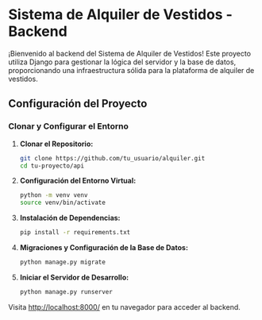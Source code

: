 # Sistema de Alquiler de Vestidos - Backend

¡Bienvenido al backend del Sistema de Alquiler de Vestidos! Este proyecto utiliza Django para gestionar la lógica del servidor y la base de datos, proporcionando una infraestructura sólida para la plataforma de alquiler de vestidos.

## Configuración del Proyecto

### Clonar y Configurar el Entorno

1. **Clonar el Repositorio:**
   ```bash
   git clone https://github.com/tu_usuario/alquiler.git
   cd tu-proyecto/api
   ```

2. **Configuración del Entorno Virtual:**
   ```bash
   python -m venv venv
   source venv/bin/activate
   ```

3. **Instalación de Dependencias:**
   ```bash
   pip install -r requirements.txt
   ```

4. **Migraciones y Configuración de la Base de Datos:**
   ```bash
   python manage.py migrate
   ```

5. **Iniciar el Servidor de Desarrollo:**
   ```bash
   python manage.py runserver
   ```

Visita [http://localhost:8000/](http://localhost:8000/) en tu navegador para acceder al backend.
